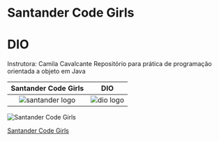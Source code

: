 # Santander Code Girls
# DIO

 Instrutora: Camila Cavalcante
 Repositório para prática de programação orientada a objeto em Java

| Santander Code Girls |  DIO |
:-------------------------:|:-------------------------:
 ![santander logo](https://www.jornaldocomercio.com/_midias/jpg/2021/03/08/download-9264519.jpg) |![dio logo](https://pro-becas-images-s3.s3.eu-west-1.amazonaws.com/public_documents/97e12480-580b-42f9-84ca-b7d81e784ed9)


 ![Santander Code Girls](https://i.ytimg.com/vi/SikamAcuvwU/maxresdefault.jpg)

 [Santander Code Girls](https://www.youtube.com/watch?v=SikamAcuvwU)